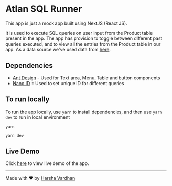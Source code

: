 # Atlan SQL Runner

This app is just a mock app built using NextJS (React JS).

It is used to execute SQL queries on user input from the Product table present in the app. The app has provision to toggle between different past queries executed, and to view all the entries from the Product table in our app. As a data source we've used data from [here](https://github.com/graphql-compose/graphql-compose-examples/blob/master/examples/northwind/data/json/products.json).

## Dependencies

- [Ant Design](https://www.npmjs.com/package/antd) - Used for Text area, Menu, Table and button components
- [Nano ID](https://www.npmjs.com/package/nanoid) = Used to set unique ID for different queries

## To run locally

To run the app locally, use `yarn` to install dependencies, and then use `yarn dev` to run in local environment

```
yarn

yarn dev
```

## Live Demo

Click [here](https://atlan-sql-harshaktg.vercel.app/) to view live demo of the app.

---

Made with ❤️ by [Harsha Vardhan](https://harshavardhan.dev)
